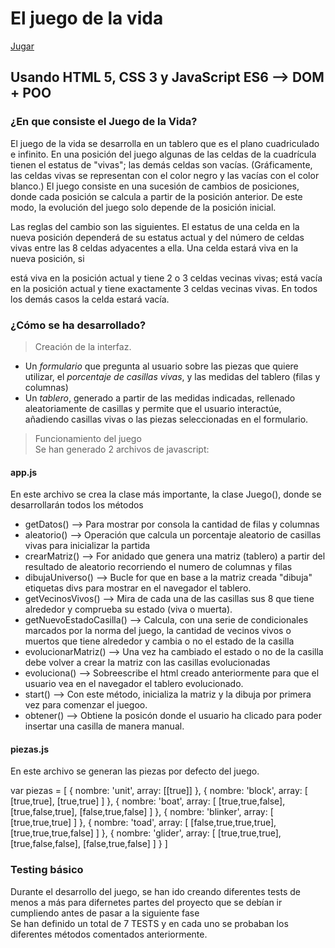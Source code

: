 # El juego de la vida

<a href="https://juego-de-la-vida-js.netlify.app">Jugar</a>

## Usando HTML 5, CSS 3 y JavaScript ES6 --> DOM + POO

### ¿En que consiste el Juego de la Vida?
El juego de la vida se desarrolla en un tablero que es el plano cuadriculado e infinito. En una posición del juego algunas de las celdas de la cuadrícula tienen el estatus de "vivas"; las demás celdas son vacías. (Gráficamente, las celdas vivas se representan con el color negro y las vacías con el color blanco.) El juego consiste en una sucesión de cambios de posiciones, donde cada posición se calcula a partir de la posición anterior. De este modo, la evolución del juego solo depende de la posición inicial.

Las reglas del cambio son las siguientes. El estatus de una celda en la nueva posición dependerá de su estatus actual y del número de celdas vivas entre las 8 celdas adyacentes a ella. Una celda estará viva en la nueva posición, si

está viva en la posición actual y tiene 2 o 3 celdas vecinas vivas;
está vacía en la posición actual y tiene exactamente 3 celdas vecinas vivas.
En todos los demás casos la celda estará vacía.

### ¿Cómo se ha desarrollado?
>Creación de la interfaz.

- Un *formulario* que pregunta al usuario sobre las piezas que quiere utilizar, el *porcentaje de casillas vivas*, y las medidas del tablero (filas y columnas)
- Un *tablero*, generado a partir de las medidas indicadas, rellenado aleatoriamente de casillas y permite que el usuario interactúe, añadiendo casillas vivas o las piezas seleccionadas en el formulario.

>Funcionamiento del juego\
Se han generado 2 archivos de javascript:
#### **app.js**
En este archivo se crea la clase más importante, la clase Juego(), donde se desarrollarán todos los métodos
- getDatos() --> Para mostrar por consola la cantidad de filas y columnas
- aleatorio() --> Operación que calcula un porcentaje aleatorio de casillas vivas para inicializar la partida
- crearMatriz() --> For anidado que genera una matriz (tablero) a partir del resultado de aleatorio recorriendo el numero de columnas y filas 
- dibujaUniverso() --> Bucle for que en base a la matriz creada "dibuja" etiquetas divs para mostrar en el navegador el tablero.
- getVecinosVivos() --> Mira de cada una de las casillas sus 8 que tiene alrededor y comprueba su estado (viva o muerta).
- getNuevoEstadoCasilla() --> Calcula, con una serie de condicionales marcados por la norma del juego, la cantidad de vecinos vivos o muertos que tiene alrededor y cambia o no el estado de la casilla
- evolucionarMatriz() --> Una vez ha cambiado el estado o no de la casilla debe volver a crear la matriz con las casillas evolucionadas
- evoluciona() --> Sobreescribe el html creado anteriormente para que el usuario vea en el navegador el tablero evolucionado.
- start() --> Con este método, inicializa la matriz y la dibuja por primera vez para comenzar el juegoo. 
- obtener() --> Obtiene la posicón donde el usuario ha clicado para poder insertar una casilla de manera manual.

#### **piezas.js**
En este archivo se generan las piezas por defecto del juego. 

var piezas = 
[
	{
		nombre: 'unit',
		array: [[true]]
	},
	{
		nombre: 'block',
		array: 
		[
			[true,true],
			[true,true]
		]
	},
	{
		nombre: 'boat',
		array: 
		[
			[true,true,false],
			[true,false,true],
			[false,true,false]
		]
	},
	{
		nombre: 'blinker',
		array: 
		[
			[true,true,true]
		]
	},
	{
		nombre: 'toad',
		array: 
		[
			[false,true,true,true],
			[true,true,true,false]
		]
	},
	{
		nombre: 'glider',
		array: 
		[
			[true,true,true],
			[true,false,false],
			[false,true,false]
		]
	}
]

### Testing básico 
Durante el desarrollo del juego, se han ido creando diferentes tests de menos a más para difernetes partes del proyecto que se debían ir cumpliendo antes de pasar a la siguiente fase\
Se han definido un total de 7 TESTS y en cada uno se probaban los diferentes métodos comentados anteriormente.
